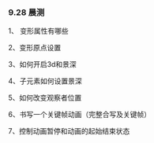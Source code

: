 <!--
 * @Description: 呵呵哒
 * @version: v1.0
 * @Author: LukaSavage
 * @Date: 2019-09-28 18:29:12
 * @LastEditors: LukaSavage
 * @LastEditTime: 2019-09-29 08:29:40
 -->
### 9.28 晨测
1、 变形属性有哪些
<!-- translate 移动 skew 切斜 scal 缩放 rotate 旋转 -->
2、变形原点设置
<!-- transform-origin: 0px 0px;(默认) -->

3、如何开启3d和景深
<!-- 
给父元素设置{
    transform-style:preserve-3d;
    perspective: 100px;
}
 -->
4、子元素如何设置景深
<!-- 
transform：perspective(200px) rotate(30deg);
 -->

5、如何改变观察者位置 
<!-- perspective-origin:50% 50%-->

6、书写一个关键帧动画（完整合写及关键帧）
<!-- 
·animation: 动画名称 动画时间 运动曲线/(steps(60)) 延时 播放次数 是否反方向(normal(默认值)和alternate(交替))     注意:运动曲线和steps(60)不能一起写
 -->

7、控制动画暂停和动画的起始结束状态
<!-- 
·animation-fill-mode: botn;
    让元素保留动画最后的状态
·animation-play-state: running/paused;   
    开始/停止动画
 -->